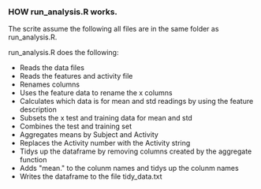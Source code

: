 ### HOW run_analysis.R works.

The scrite assume the following all files are in the same folder as run_analysis.R.

run_analysis.R does the following:

* Reads the data files
* Reads the features and activity file
* Renames columns
* Uses the feature data to rename the x columns
* Calculates which data is for mean and std readings by using the feature description
* Subsets the x test and training data for mean and std 
* Combines the test and training set
* Aggregates means by Subject and Activity
* Replaces the Activity number with the Activity string
* Tidys up the dataframe by removing columns created by the aggregate function
* Adds "mean." to the colunm names and tidys up the colunm names
* Writes the dataframe to the file tidy_data.txt

